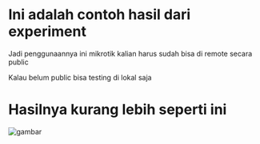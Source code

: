 # Ini adalah contoh hasil dari experiment
Jadi penggunaannya ini mikrotik kalian harus sudah bisa di remote secara public

Kalau belum public bisa testing di lokal saja

# Hasilnya kurang lebih seperti ini
![gambar](https://cdn.discordapp.com/attachments/701452257102921738/826004288324632576/unknown.png)


